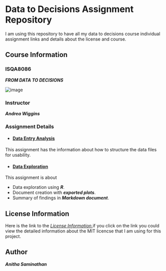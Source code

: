 # **Data to Decisions Assignment Repository**
 I am using this repository to have all my data to decisions course individual assignment links and details about the license and course. 

## **Course Information**

### **ISQA8086**

_**FROM DATA TO DECISIONS**_

![image](https://gcn.com/blogs/pulse/2016/07/-/media/GIG/GCN/Redesign/Articles/2016/July/D2D.png)

### **Instructor**
**_Andrea Wiggins_**

### **Assignment Details**
* #### [**Data Entry Analysis**]() 
 This assignment has the information about how to structure the data files for usability.
* #### [**Data Exploration**]()  
This assignment is about
  * Data exploration using **_R_**.
  * Document creation with **_exported plots_**.
  * Summary of findings in **_Markdown document_**.
  
## **License Information**

 Here is the link to the [_License Information_](https://github.com/anitha1987/anithaD2D/blob/master/LICENSE),if you click on the link you  could view the detailed information about the MIT licencse that I am using for this project.

## **Author**

**_Anitha Saminathan_**





